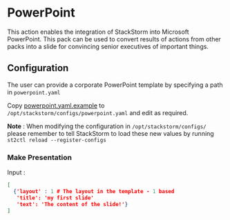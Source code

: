 # PowerPoint 

This action enables the integration of StackStorm into Microsoft PowerPoint. This pack can be used to convert results of actions from other packs into a slide for convincing senior executives of important things.

## Configuration

The user can provide a corporate PowerPoint template by specifying a path in `powerpoint.yaml`

Copy [powerpoint.yaml.example](./powerpoint.yaml.example) to `/opt/stackstorm/configs/powerpoint.yaml`
and edit as required.

**Note** : When modifying the configuration in `/opt/stackstorm/configs/` please
           remember to tell StackStorm to load these new values by running
           `st2ctl reload --register-configs`

### Make Presentation

Input :

```json
[
  {'layout' : 1 # The layout in the template - 1 based
   'title': 'my first slide'
   'text': 'The content of the slide!'}
]

```
